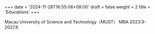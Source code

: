 +++
date = '2024-11-28T16:55:06+08:00'
draft = false
weight = 2
title = 'Educations'
+++

Macau University of Science and Technology（MUST） MBA
2023.9-2027.6



